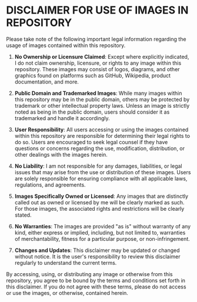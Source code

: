 
# DISCLAIMER FOR USE OF IMAGES IN REPOSITORY

Please take note of the following important legal information regarding the usage of images contained within this repository.

1. **No Ownership or Licensure Claimed**: Except where explicitly indicated, I do not claim ownership, licensure, or rights to any image within this repository. These images may consist of logos, diagrams, and other graphics found on platforms such as GitHub, Wikipedia, product documentation, and more.

2. **Public Domain and Trademarked Images**: While many images within this repository may be in the public domain, others may be protected by trademark or other intellectual property laws. Unless an image is strictly noted as being in the public domain, users should consider it as trademarked and handle it accordingly.

3. **User Responsibility**: All users accessing or using the images contained within this repository are responsible for determining their legal rights to do so. Users are encouraged to seek legal counsel if they have questions or concerns regarding the use, modification, distribution, or other dealings with the images herein.

4. **No Liability**: I am not responsible for any damages, liabilities, or legal issues that may arise from the use or distribution of these images. Users are solely responsible for ensuring compliance with all applicable laws, regulations, and agreements.

5. **Images Specifically Owned or Licensed**: Any images that are distinctly called out as owned or licensed by me will be clearly marked as such. For those images, the associated rights and restrictions will be clearly stated.

6. **No Warranties**: The images are provided "as is" without warranty of any kind, either express or implied, including, but not limited to, warranties of merchantability, fitness for a particular purpose, or non-infringement.

7. **Changes and Updates**: This disclaimer may be updated or changed without notice. It is the user's responsibility to review this disclaimer regularly to understand the current terms.

By accessing, using, or distributing any image or otherwise from this repository, you agree to be bound by the terms and conditions set forth in this disclaimer. If you do not agree with these terms, please do not access or use the images, or otherwise, contained herein.
